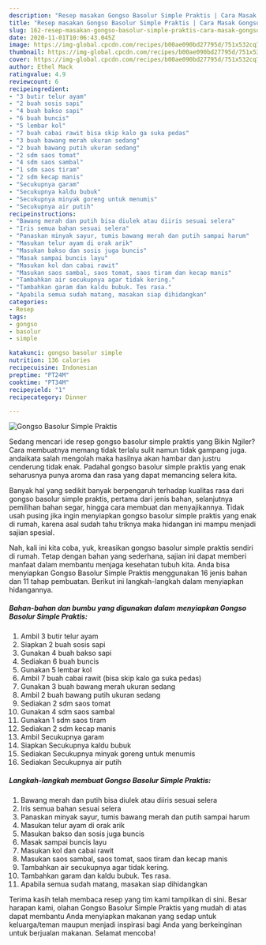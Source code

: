 ```yaml
---
description: "Resep masakan Gongso Basolur Simple Praktis | Cara Masak Gongso Basolur Simple Praktis Yang Menggugah Selera"
title: "Resep masakan Gongso Basolur Simple Praktis | Cara Masak Gongso Basolur Simple Praktis Yang Menggugah Selera"
slug: 162-resep-masakan-gongso-basolur-simple-praktis-cara-masak-gongso-basolur-simple-praktis-yang-menggugah-selera
date: 2020-11-01T10:06:43.045Z
image: https://img-global.cpcdn.com/recipes/b00ae090bd27795d/751x532cq70/gongso-basolur-simple-praktis-foto-resep-utama.jpg
thumbnail: https://img-global.cpcdn.com/recipes/b00ae090bd27795d/751x532cq70/gongso-basolur-simple-praktis-foto-resep-utama.jpg
cover: https://img-global.cpcdn.com/recipes/b00ae090bd27795d/751x532cq70/gongso-basolur-simple-praktis-foto-resep-utama.jpg
author: Ethel Mack
ratingvalue: 4.9
reviewcount: 6
recipeingredient:
- "3 butir telur ayam"
- "2 buah sosis sapi"
- "4 buah bakso sapi"
- "6 buah buncis"
- "5 lembar kol"
- "7 buah cabai rawit bisa skip kalo ga suka pedas"
- "3 buah bawang merah ukuran sedang"
- "2 buah bawang putih ukuran sedang"
- "2 sdm saos tomat"
- "4 sdm saos sambal"
- "1 sdm saos tiram"
- "2 sdm kecap manis"
- "Secukupnya garam"
- "Secukupnya kaldu bubuk"
- "Secukupnya minyak goreng untuk menumis"
- "Secukupnya air putih"
recipeinstructions:
- "Bawang merah dan putih bisa diulek atau diiris sesuai selera"
- "Iris semua bahan sesuai selera"
- "Panaskan minyak sayur, tumis bawang merah dan putih sampai harum"
- "Masukan telur ayam di orak arik"
- "Masukan bakso dan sosis juga buncis"
- "Masak sampai buncis layu"
- "Masukan kol dan cabai rawit"
- "Masukan saos sambal, saos tomat, saos tiram dan kecap manis"
- "Tambahkan air secukupnya agar tidak kering."
- "Tambahkan garam dan kaldu bubuk. Tes rasa."
- "Apabila semua sudah matang, masakan siap dihidangkan"
categories:
- Resep
tags:
- gongso
- basolur
- simple

katakunci: gongso basolur simple 
nutrition: 136 calories
recipecuisine: Indonesian
preptime: "PT24M"
cooktime: "PT34M"
recipeyield: "1"
recipecategory: Dinner

---
```



![Gongso Basolur Simple Praktis](https://img-global.cpcdn.com/recipes/b00ae090bd27795d/751x532cq70/gongso-basolur-simple-praktis-foto-resep-utama.jpg)

Sedang mencari ide resep gongso basolur simple praktis yang Bikin Ngiler? Cara membuatnya memang tidak terlalu sulit namun tidak gampang juga. andaikata salah mengolah maka hasilnya akan hambar dan justru cenderung tidak enak. Padahal gongso basolur simple praktis yang enak seharusnya punya aroma dan rasa yang dapat memancing selera kita.

Banyak hal yang sedikit banyak berpengaruh terhadap kualitas rasa dari gongso basolur simple praktis, pertama dari jenis bahan, selanjutnya pemilihan bahan segar, hingga cara membuat dan menyajikannya. Tidak usah pusing jika ingin menyiapkan gongso basolur simple praktis yang enak di rumah, karena asal sudah tahu triknya maka hidangan ini mampu menjadi sajian spesial.




Nah, kali ini kita coba, yuk, kreasikan gongso basolur simple praktis sendiri di rumah. Tetap dengan bahan yang sederhana, sajian ini dapat memberi manfaat dalam membantu menjaga kesehatan tubuh kita. Anda bisa menyiapkan Gongso Basolur Simple Praktis menggunakan 16 jenis bahan dan 11 tahap pembuatan. Berikut ini langkah-langkah dalam menyiapkan hidangannya.

<!--inarticleads1-->

##### Bahan-bahan dan bumbu yang digunakan dalam menyiapkan Gongso Basolur Simple Praktis:

1. Ambil 3 butir telur ayam
1. Siapkan 2 buah sosis sapi
1. Gunakan 4 buah bakso sapi
1. Sediakan 6 buah buncis
1. Gunakan 5 lembar kol
1. Ambil 7 buah cabai rawit (bisa skip kalo ga suka pedas)
1. Gunakan 3 buah bawang merah ukuran sedang
1. Ambil 2 buah bawang putih ukuran sedang
1. Sediakan 2 sdm saos tomat
1. Gunakan 4 sdm saos sambal
1. Gunakan 1 sdm saos tiram
1. Sediakan 2 sdm kecap manis
1. Ambil Secukupnya garam
1. Siapkan Secukupnya kaldu bubuk
1. Sediakan Secukupnya minyak goreng untuk menumis
1. Sediakan Secukupnya air putih




<!--inarticleads2-->

##### Langkah-langkah membuat Gongso Basolur Simple Praktis:

1. Bawang merah dan putih bisa diulek atau diiris sesuai selera
1. Iris semua bahan sesuai selera
1. Panaskan minyak sayur, tumis bawang merah dan putih sampai harum
1. Masukan telur ayam di orak arik
1. Masukan bakso dan sosis juga buncis
1. Masak sampai buncis layu
1. Masukan kol dan cabai rawit
1. Masukan saos sambal, saos tomat, saos tiram dan kecap manis
1. Tambahkan air secukupnya agar tidak kering.
1. Tambahkan garam dan kaldu bubuk. Tes rasa.
1. Apabila semua sudah matang, masakan siap dihidangkan




Terima kasih telah membaca resep yang tim kami tampilkan di sini. Besar harapan kami, olahan Gongso Basolur Simple Praktis yang mudah di atas dapat membantu Anda menyiapkan makanan yang sedap untuk keluarga/teman maupun menjadi inspirasi bagi Anda yang berkeinginan untuk berjualan makanan. Selamat mencoba!
